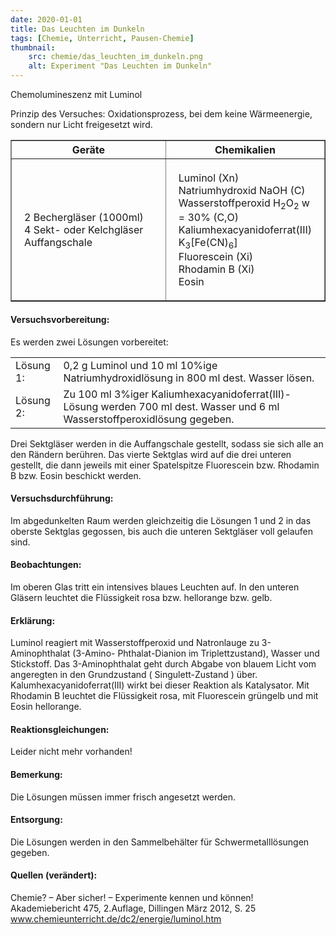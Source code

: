 ```yaml
---
date: 2020-01-01
title: Das Leuchten im Dunkeln
tags: [Chemie, Unterricht, Pausen-Chemie]
thumbnail: 
    src: chemie/das_leuchten_im_dunkeln.png
    alt: Experiment "Das Leuchten im Dunkeln"
---
```


<youtube watch="SNQCIEldTHI"></youtube>

Chemolumineszenz mit Luminol

Prinzip des Versuches: Oxidationsprozess, bei dem keine
Wärmeenergie, sondern nur Licht freigesetzt wird.

<table border="1" style="width:100%">
    <tr>
        <th style="width:50%">Geräte</th>
        <th style="width:50%">Chemikalien</th>
    </tr>
    <tr>
        <td style="padding:20px">
            2 Bechergläser (1000ml)<br />
            4 Sekt- oder Kelchgläser<br />
            Auffangschale
        </td>
        <td style="padding:20px">
            Luminol (Xn)<br />
            Natriumhydroxid NaOH (C)<br />
            Wasserstoffperoxid H<sub>2</sub>O<sub>2</sub> w = 30% (C,O)<br />
            Kaliumhexacyanidoferrat(III) K<sub>3</sub>[Fe(CN)<sub>6</sub>]<br />
            Fluorescein (Xi)<br />
            Rhodamin B (Xi)<br />
            Eosin
        </td>
    </tr>
</table>

<h4>Versuchsvorbereitung:</h4>

Es werden zwei Lösungen vorbereitet:
<table>
    <tr>
        <td>Lösung 1:</td>
        <td>0,2 g Luminol und 10 ml 10%ige Natriumhydroxidlösung in 800 ml dest. Wasser lösen.</td>
    </tr>
    <tr>
        <td>Lösung 2:</td>
        <td>
            Zu 100 ml 3%iger Kaliumhexacyanidoferrat(III)-Lösung werden 700 ml dest.
            Wasser und 6 ml Wasserstoffperoxidlösung gegeben.
        </td>
    </tr>
</table>

Drei Sektgläser werden in die Auffangschale gestellt, sodass sie
sich alle an den Rändern berühren. Das vierte Sektglas wird auf die
drei unteren gestellt, die dann jeweils mit einer Spatelspitze
Fluorescein bzw. Rhodamin B bzw. Eosin beschickt werden.

<h4>Versuchsdurchführung:</h4>

Im abgedunkelten Raum werden gleichzeitig die Lösungen 1 und 2 in
das oberste Sektglas gegossen, bis auch die unteren Sektgläser voll
gelaufen sind.

<h4>Beobachtungen:</h4>

Im oberen Glas tritt ein intensives blaues Leuchten auf. In den
unteren Gläsern leuchtet die Flüssigkeit rosa bzw. hellorange
bzw. gelb.

<h4>Erklärung:</h4>

Luminol reagiert mit Wasserstoffperoxid und Natronlauge zu
3-Aminophthalat (3-Amino- Phthalat-Dianion im Triplettzustand),
Wasser und Stickstoff. Das 3-Aminophthalat geht durch Abgabe von
blauem Licht vom angeregten in den Grundzustand ( Singulett-Zustand
) über. Kalumhexacyanidoferrat(III) wirkt bei dieser Reaktion als
Katalysator. Mit Rhodamin B leuchtet die Flüssigkeit rosa, mit
Fluorescein grüngelb und mit Eosin hellorange.


<h4>Reaktionsgleichungen:</h4>

Leider nicht mehr vorhanden!

<h4>Bemerkung:</h4>

Die Lösungen müssen immer frisch angesetzt werden.

<h4>Entsorgung:</h4>

Die Lösungen werden in den Sammelbehälter für Schwermetalllösungen gegeben.

<h4>Quellen (verändert):</h4>

Chemie? – Aber sicher! – Experimente kennen und können!<br />
Akademiebericht 475, 2.Auflage, Dillingen März 2012, S. 25<br />
<a href="http://www.chemieunterricht.de/dc2/energie/luminol.htm">www.chemieunterricht.de/dc2/energie/luminol.htm<?= $pfeil ?></a>
